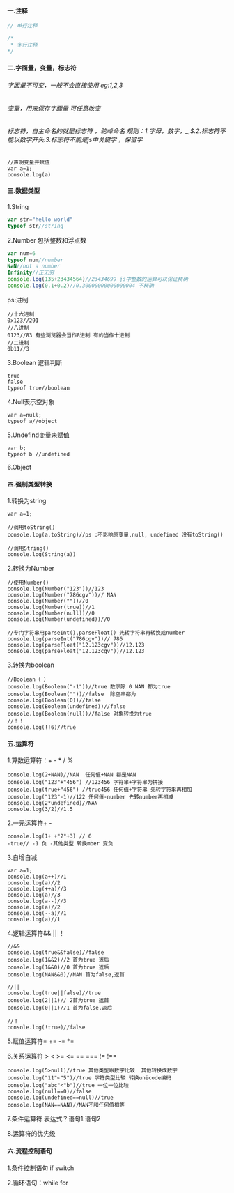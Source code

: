 #### 

#### 一.注释

```js
// 单行注释

/*
 * 多行注释 
*/
```

#### 二.字面量，变量，标志符

###### 字面量不可变，一般不会直接使用 eg:1,2,3

###### 变量，用来保存字面量 可任意改变

###### 标志符，自主命名的就是标志符 ，驼峰命名 规则：1.字母，数字，\_,$.2.标志符不能以数字开头.3.标志符不能是js中关键字 ，保留字

```
//声明变量并赋值
var a=1;
console.log(a)
```

#### 三.数据类型

1.String

```js
var str="hello world"
typeof str//string
```

2.Number 包括整数和浮点数

```js
var num=6
typeof num//number
NaN//not a number
Infinity//正无穷
console.log(135+23434564)//23434699 js中整数的运算可以保证精确
console.log(0.1+0.2)//0.30000000000000004 不精确
```

ps:进制

```
//十六进制
0x123//291
//八进制
0123//83 有些浏览器会当作8进制 有的当作十进制
//二进制
0b11//3
```

3.Boolean 逻辑判断

```
true
false
typeof true//boolean
```

4.Null表示空对象

```
var a=null;
typeof a//object
```

5.Undefind变量未赋值

```
var b;
typeof b //undefined
```

6.Object

#### 四.强制类型转换

1.转换为string

```
var a=1;

//调用toString()
console.log(a.toString)//ps :不影响原变量,null, undefined 没有toString()

//调用String()
console.log(String(a))
```

2.转换为Number

```
//使用Number()
console.log(Number("123"))//123
console.log(Number("786cgv"))// NAN
console.log(Number(""))//0
console.log(Number(true))//1
console.log(Number(null))//0
console.log(Number(undefined))//0

//专门字符串用parseInt(),parseFloat() 先转字符串再转换成number
console.log(parseInt("786cgv"))// 786
console.log(parseFloat("12.123cgv"))//12.123
console.log(parseFloat("12.123cgv"))//12.123
```

3.转换为boolean

```
//Boolean（ ） 
console.log(Boolean("-1"))//true 数字除 0 NAN 都为true
console.log(Boolean(""))//false  除空串都为
console.log(Boolean(0))//false
console.log(Boolean(undefined))//false
console.log(Boolean(null))//false 对象转换为true
//！！
console.log(!!6)//true
```

#### 五.运算符

1.算数运算符：+  -   \*   /  %

```
console.log(2+NAN)//NAN  任何值+NAN 都是NAN
console.log("123"+"456") //123456 字符串+字符串为拼接
console.log(true+"456") //true456 任何值+字符串 先转字符串再相加
console.log("123"-1)//122 任何值-number 先转number再相减
console.log(2*undefined)//NAN 
console.log(3/2)//1.5
```

2.一元运算符+ -

```
console.log(1+ +"2"+3) // 6 
-true// -1 负 -其他类型 转换mber 变负
```

3.自增自减

```
var a=1;
console.log(a++)//1
console.log(a)//2
console.log(++a)//3
console.log(a)//3
console.log(a--)//3
console.log(a)//2
console.log(--a)//1
console.log(a)//1
```

4.逻辑运算符&& \|\| ！

```
//&&
console.log(true&&false)//false
console.log(1&&2)//2 首为true 返后
console.log(1&&0)//0 首为true 返后
console.log(NAN&&0)//NAN 首为false,返首

//||
console.log(true||false)//true
console.log(2||1)// 2首为true 返首
console.log(0||1)//1 首为false,返后

//！
console.log(!true)//false
```

5.赋值运算符=   +=   -= \*=

6.关系运算符 &gt;  &lt;  &gt;=  &lt;=  == ===  != !==

```
console.log(5>null)//true 其他类型跟数字比较  其他转换成数字
console.log("11"<"5")//true 字符类型比较 转换unicode编码
console.log("abc"<"b")//true 一位一位比较
console.log(null==0)//false
console.log(undefined==null)//true
console.log(NAN==NAN)//NAN不和任何值相等
```

7.条件运算符 表达式？语句1:语句2

8.运算符的优先级

#### 六.流程控制语句

1.条件控制语句 if switch 

2.循环语句：while  for 






